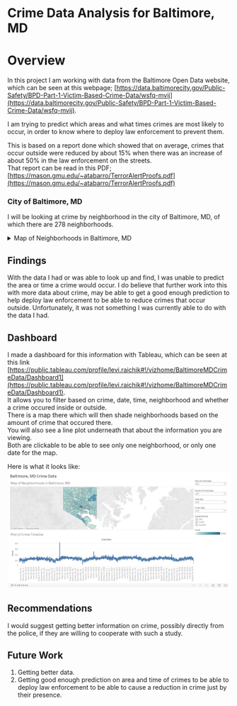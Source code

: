# Crime Data Analysis for Baltimore, MD


# Overview  

In this project I am working with data from the Baltimore Open Data website, which can be seen at this webpage; [https://data.baltimorecity.gov/Public-Safety/BPD-Part-1-Victim-Based-Crime-Data/wsfq-mvij](https://data.baltimorecity.gov/Public-Safety/BPD-Part-1-Victim-Based-Crime-Data/wsfq-mvij).  

I am trying to predict which areas and what times crimes are most likely to occur, in order to know where to deploy law enforcement to prevent them.

This is based on a report done which showed that on average, crimes that occur outside were reduced by about 15% when there was an increase of about 50% in the law enforcement on the streets.  
That report can be read in this PDF; [https://mason.gmu.edu/~atabarro/TerrorAlertProofs.pdf](https://mason.gmu.edu/~atabarro/TerrorAlertProofs.pdf)


### City of Baltimore, MD

I will be looking at crime by neighborhood in the city of Baltimore, MD, of which there are 278 neighborhoods.   

<details><summary>Map of Neighborhoods in Baltimore, MD</summary>
<img src='Map_of_Baltimore.png'>
</details>


## Findings

With the data I had or was able to look up and find, I was unable to predict the area or time a crime would occur. I do believe that further work into this with more data about crime, may be able to get a good enough prediction to help deploy law enforcement to be able to reduce crimes that occur outside. Unfortunately, it was not something I was currently able to do with the data I had.  

## Dashboard

I made a dashboard for this information with Tableau, which can be seen at this link [https://public.tableau.com/profile/levi.raichik#!/vizhome/BaltimoreMDCrimeData/Dashboard1](https://public.tableau.com/profile/levi.raichik#!/vizhome/BaltimoreMDCrimeData/Dashboard1).  
It allows you to filter based on crime, date, time, neighborhood and whether a crime occured inside or outside.  
There is a map there which will then shade neighborhoods based on the amount of crime that occured there.  
You will also see a line plot underneath that about the information you are viewing.  
Both are clickable to be able to see only one neighborhood, or only one date for the map.  
  
Here is what it looks like:  
<img src='Dashboard.png'>

## Recommendations

I would suggest getting better information on crime, possibly directly from the police, if they are willing to cooperate with such a study.  

## Future Work

1. Getting better data.  
2. Getting good enough prediction on area and time of crimes to be able to deploy law enforcement to be able to cause a reduction in crime just by their presence.
